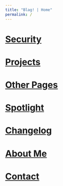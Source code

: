 ```yaml
---
title: "Blag! | Home"
permalink: /
---
```


# **[Security](src/security.md)**

# **[Projects](src/projects.md)**

# **[Other Pages](src/pages.md)**

# **[Spotlight](spotlight.md)**

# **[Changelog](changelog.md)**

# **[About Me](./src/about/about.md)**

# **[Contact](./src/about/contact.md)**

